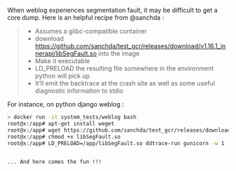 When weblog experiences segmentation fault, it may be difficult to get a core dump. Here is an helpful recipe from @sanchda :

> * Assumes a glibc-compatible container
> * download https://github.com/sanchda/test_gcr/releases/download/v1.16.1_innerapi/libSegFault.so into the image
> * Make it executable
> * LD_PRELOAD the resulting file somewhere in the environment python will pick up
> * It’ll emit the backtrace at the crash site as well as some useful diagnostic information to stdio

For instance, on python django weblog :

```bash
> docker run -it system_tests/weblog bash
root@x:/app# apt-get install weget
root@x:/app# wget https://github.com/sanchda/test_gcr/releases/download/v1.16.1_innerapi/libSegFault.so
root@x:/app# chmod +x libSegFault.so
root@x:/app# LD_PRELOAD=/app/libSegFault.so ddtrace-run gunicorn -w 1 -b 0.0.0.0:7777 --access-logfile - django_app.wsgi -k gevent


... And here comes the fun !!!


```
